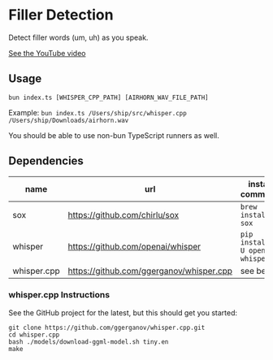 # Filler Detection

Detect filler words (um, uh) as you speak.

[See the YouTube video](https://youtu.be/pUzBuwjvH9E)

## Usage

```
bun index.ts [WHISPER_CPP_PATH] [AIRHORN_WAV_FILE_PATH]
```

Example: `bun index.ts /Users/ship/src/whisper.cpp /Users/ship/Downloads/airhorn.wav`

You should be able to use non-bun TypeScript runners as well.

## Dependencies

| name        | url                                      | install command                 |
| ----------- | ---------------------------------------- | ------------------------------- |
| sox         | https://github.com/chirlu/sox            | `brew install sox`              |
| whisper     | https://github.com/openai/whisper        | `pip install -U openai-whisper` |
| whisper.cpp | https://github.com/ggerganov/whisper.cpp | see below                       |

### whisper.cpp Instructions

See the GitHub project for the latest, but this should get you started:

```
git clone https://github.com/ggerganov/whisper.cpp.git
cd whisper.cpp
bash ./models/download-ggml-model.sh tiny.en
make
```
